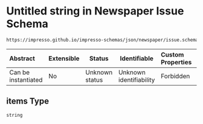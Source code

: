# Untitled string in Newspaper Issue Schema

```txt
https://impresso.github.io/impresso-schemas/json/newspaper/issue.schema.json#/properties/pp/items
```




| Abstract            | Extensible | Status         | Identifiable            | Custom Properties | Additional Properties | Access Restrictions | Defined In                                                             |
| :------------------ | ---------- | -------------- | ----------------------- | :---------------- | --------------------- | ------------------- | ---------------------------------------------------------------------- |
| Can be instantiated | No         | Unknown status | Unknown identifiability | Forbidden         | Allowed               | none                | [issue.schema.json\*](../out/issue.schema.json "open original schema") |

## items Type

`string`
